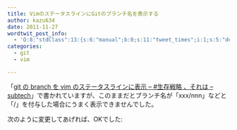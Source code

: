 ```yaml
---
title: VimのステータスラインにGitのブランチ名を表示する
author: kazu634
date: 2011-11-27
wordtwit_post_info:
  - 'O:8:"stdClass":13:{s:6:"manual";b:0;s:11:"tweet_times";i:1;s:5:"delay";i:0;s:7:"enabled";i:1;s:10:"separation";s:2:"60";s:7:"version";s:3:"3.7";s:14:"tweet_template";b:0;s:6:"status";i:2;s:6:"result";a:0:{}s:13:"tweet_counter";i:2;s:13:"tweet_log_ids";a:1:{i:0;i:5451;}s:9:"hash_tags";a:0:{}s:8:"accounts";a:1:{i:0;s:7:"kazu634";}}'
categories:
  - git
  - vim

---
```

<div class="section">
<p>
    「<a href="http://subtech.g.hatena.ne.jp/secondlife/20080310/1205138674" onclick="__gaTracker('send', 'event', 'outbound-article', 'http://subtech.g.hatena.ne.jp/secondlife/20080310/1205138674', 'git の branch を vim のステータスラインに表示 &#8211; #生存戦略 、それは &#8211; subtech');" target="_blank">git の branch を vim のステータスラインに表示 &#8211; #生存戦略 、それは &#8211; subtech</a>」で書かれていますが、このままだとブランチ名が「xxx/nnn」などと「/」を付与した場合にうまく表示できませんでした。
</p>
  
<p>
    次のように変更してあげれば、OKでした:
</p>
  
<p>
</p>
</div>
